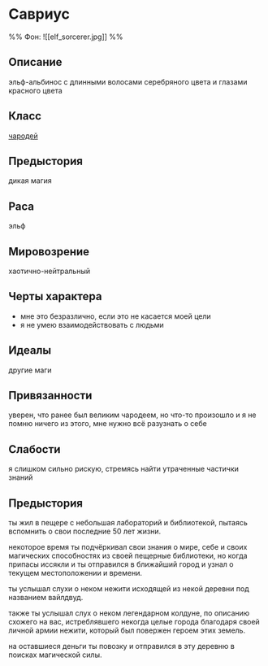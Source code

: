 # Савриус
%%
Фон: ![[elf_sorcerer.jpg]]
%%
## Описание
эльф-альбинос с длинными волосами серебряного цвета и глазами красного цвета
## Класс
[чародей](https://dnd.su/class/101-sorcerer/)
## Предыстория
дикая магия
## Раса
эльф
## Мировозрение
хаотично-нейтральный
## Черты характера
- мне это безразлично, если это не касается моей цели 
- я не умею взаимодействовать с людьми
## Идеалы
другие маги
## Привязанности
уверен, что ранее был великим чародеем, но что-то произошло и я не помню ничего из этого, мне нужно всё разузнать о себе
## Слабости
я слишком сильно рискую, стремясь найти утраченные частички знаний
## Предыстория
ты жил в пещере с небольшая лабораторий и библиотекой, пытаясь вспомнить о свои последние 50 лет жизни.

некоторое время ты подчёркивал свои знания о мире, себе и своих магических способностях из своей пещерные библиотеки, но когда припасы иссякли и ты отправился в ближайший город и узнал о текущем местоположении и времени.

ты услышал слухи о неком нежити исходящей из некой деревни под названием вайлдвуд.

также ты услышал слух о неком легендарном колдуне, по описанию схожего на вас, истреблявшего некогда целые города благодаря своей личной армии нежити, который был повержен героем этих земель.

на оставшиеся деньги ты повозку и отправился в эту деревню в поисках  магической силы.